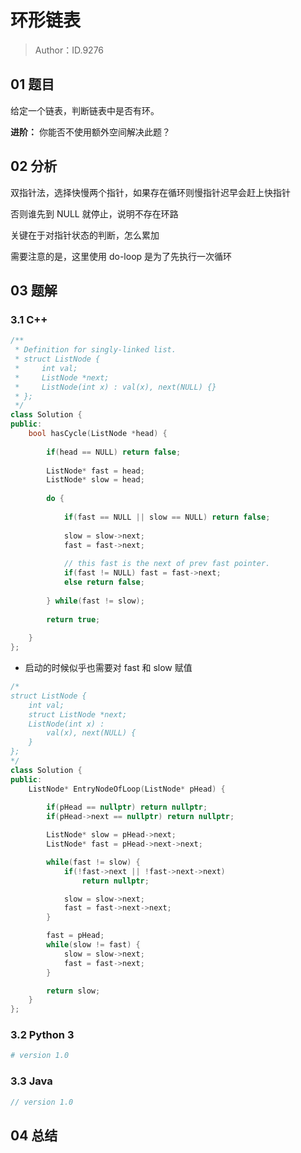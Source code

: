 # 环形链表 

> Author：ID.9276

## 01 题目

给定一个链表，判断链表中是否有环。

**进阶：**
你能否不使用额外空间解决此题？

## 02 分析

双指针法，选择快慢两个指针，如果存在循环则慢指针迟早会赶上快指针

否则谁先到 NULL 就停止，说明不存在环路



关键在于对指针状态的判断，怎么累加



需要注意的是，这里使用 do-loop 是为了先执行一次循环

## 03 题解

### 3.1 C++

```c++
/**
 * Definition for singly-linked list.
 * struct ListNode {
 *     int val;
 *     ListNode *next;
 *     ListNode(int x) : val(x), next(NULL) {}
 * };
 */
class Solution {
public:
    bool hasCycle(ListNode *head) {
        
        if(head == NULL) return false;
        
        ListNode* fast = head;
        ListNode* slow = head;
        
        do {
            
            if(fast == NULL || slow == NULL) return false;
            
            slow = slow->next;
            fast = fast->next;
            
            // this fast is the next of prev fast pointer.
            if(fast != NULL) fast = fast->next;
            else return false;
            
        } while(fast != slow);
            
        return true;
        
    }
};
```

- 启动的时候似乎也需要对 fast 和  slow 赋值

```c++
/*
struct ListNode {
    int val;
    struct ListNode *next;
    ListNode(int x) :
        val(x), next(NULL) {
    }
};
*/
class Solution {
public:
    ListNode* EntryNodeOfLoop(ListNode* pHead) {
        
        if(pHead == nullptr) return nullptr;
        if(pHead->next == nullptr) return nullptr;

        ListNode* slow = pHead->next;
        ListNode* fast = pHead->next->next;

        while(fast != slow) {
            if(!fast->next || !fast->next->next) 
                return nullptr;

            slow = slow->next;
            fast = fast->next->next;
        }

        fast = pHead;
        while(slow != fast) {
            slow = slow->next;
            fast = fast->next;
        }

        return slow;
    }
};
```



### 3.2 Python 3

```python
# version 1.0 

```

### 3.3 Java

```java
// version 1.0

```



## 04 总结

